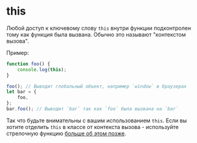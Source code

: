 # this

Любой доступ к ключевому слову `this` внутри функции подконтролен тому как функция была вызвана. Обычно это называют "контекстом вызова".

Пример:

```ts
function foo() {
    console.log(this);
}

foo(); // Выводит глобальный объект, например `window` в браузерах
let bar = {
    foo,
};
bar.foo(); // Выводит `bar` так как `foo` была вызвана на `bar`
```

Так что будьте внимательны с вашим использованием `this`. Если вы хотите отделить `this` в классе от контекста вызова - используйте стрелочную функцию [больше об этом позже](../future-javascript/arrow-functions.md).
